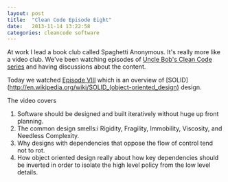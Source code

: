 ```yaml
---
layout: post
title:  "Clean Code Episode Eight"
date:   2013-11-14 13:22:58
categories: cleancode software
---
```


At work I lead a book club called Spaghetti Anonymous. It's really more like a
video club. We've been watching episodes of [Uncle Bob's Clean Code series](http://cleancoders.com/)
and having discussions about the content.

Today we watched [Episode VIII](http://cleancoders.com/codecast/clean-code-episode-8/show) which is an
overview of [SOLID](http://en.wikipedia.org/wiki/SOLID_(object-oriented_design)
design.

The video covers

1. Software should be designed and built iteratively without huge up front planning.
2. The common design smells:i Rigidity, Fragility, Immobility, Viscosity, and Needless Complexity.
3. Why designs with dependencies that oppose the flow of control tend not to rot.
4. How object oriented design really about how key dependencies should be inverted in order to isolate the high level policy from the low level details.

